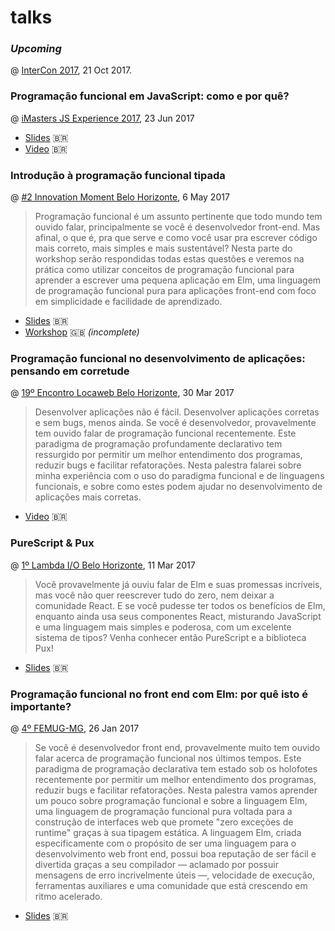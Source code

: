 # talks

### _Upcoming_
@ [InterCon 2017](https://eventos.imasters.com.br/intercon), 21 Oct 2017.

### Programação funcional em JavaScript: como e por quê?
@ [iMasters JS Experience 2017](https://eventos.imasters.com.br/jsexperience), 23 Jun 2017

- [Slides](https://www.slideshare.net/ArthurXavier7/programacao-funcional-em-javascript-como-e-por-qu) 🇧🇷
- [Video](https://www.youtube.com/watch?v=k07DBTYj9w8&index=6&list=PLASrXUpwQG6cVIgm9kZAs6DW6ZzumJBeT) 🇧🇷

### Introdução à programação funcional tipada
@ [#2 Innovation Moment Belo Horizonte](https://www.meetup.com/Innovation-Moment-Belo-Horizonte), 6 May 2017

> Programação funcional é um assunto pertinente que todo mundo tem ouvido falar, principalmente se você é desenvolvedor front-end. Mas afinal, o que é, pra que serve e como você usar pra escrever código mais correto, mais simples e mais sustentável? Nesta parte do workshop serão respondidas todas estas questões e veremos na prática como utilizar conceitos de programação funcional para aprender a escrever uma pequena aplicação em Elm, uma linguagem de programação funcional pura para aplicações front-end com foco em simplicidade e facilidade de aprendizado.

- [Slides](https://www.slideshare.net/ArthurXavier7/programao-funcional-tipada-uma-introduo) 🇧🇷
- [Workshop](https://github.com/arthur-xavier/workshop-intro-fp-elm) 🇬🇧  _(incomplete)_

### Programação funcional no desenvolvimento de aplicações: pensando em corretude
@ [19º Encontro Locaweb Belo Horizonte](http://eventos.locaweb.com.br/eventos-anteriores/19o-encontro-locaweb-belo-horizonte/), 30 Mar 2017

> Desenvolver aplicações não é fácil. Desenvolver aplicações corretas e sem bugs, menos ainda. Se você é desenvolvedor, provavelmente tem ouvido falar de programação funcional recentemente. Este paradigma de programação profundamente declarativo tem ressurgido por permitir um melhor entendimento dos programas, reduzir bugs e facilitar refatorações. Nesta palestra falarei sobre minha experiência com o uso do paradigma funcional e de linguagens funcionais, e sobre como estes podem ajudar no desenvolvimento de aplicações mais corretas.

- [Video](https://www.youtube.com/watch?v=woYESPuwmNo) 🇧🇷

### PureScript & Pux
@ [1º Lambda I/O Belo Horizonte](https://www.meetup.com/Lambda-I-O-Belo-Horizonte), 11 Mar 2017

> Você provavelmente já ouviu falar de Elm e suas promessas incríveis, mas você não quer reescrever tudo do zero, nem deixar a comunidade React. E se você pudesse ter todos os benefícios de Elm, enquanto ainda usa seus componentes React, misturando JavaScript e uma linguagem mais simples e poderosa, com um excelente sistema de tipos? Venha conhecer então PureScript e a biblioteca Pux!

- [Slides](https://www.slideshare.net/ArthurXavier7/purescript-pux) 🇧🇷

### Programação funcional no front end com Elm: por quê isto é importante?
@ [4º FEMUG-MG](https://www.meetup.com/FEMUG-MG), 26 Jan 2017

> Se você é desenvolvedor front end, provavelmente muito tem ouvido falar acerca de programação funcional nos últimos tempos. Este paradigma de programação declarativa tem estado sob os holofotes recentemente por permitir um melhor entendimento dos programas, reduzir bugs e facilitar refatorações.
Nesta palestra vamos aprender um pouco sobre programação funcional e sobre a linguagem Elm, uma linguagem de programação funcional pura voltada para a construção de interfaces web que promete "zero exceções de runtime" graças à sua tipagem estática.
A linguagem Elm, criada especificamente com o propósito de ser uma linguagem para o desenvolvimento web front end, possui boa reputação de ser fácil e divertida graças a seu compilador — aclamado por possuir mensagens de erro incrivelmente úteis —, velocidade de execução, ferramentas auxiliares e uma comunidade que está crescendo em ritmo acelerado.

- [Slides](https://arthur-xavier.github.io/talks/front-end-fp-elm/) 🇧🇷
